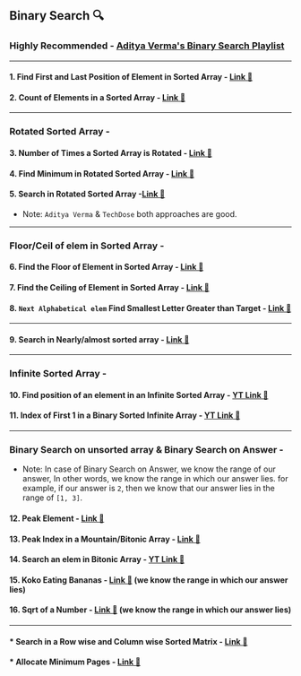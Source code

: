 ## Binary Search 🔍

### Highly Recommended - [Aditya Verma's Binary Search Playlist](https://www.youtube.com/playlist?list=PL_z_8CaSLPWeYfhtuKHj-9MpYb6XQJ_f2)

---

#### 1. Find First and Last Position of Element in Sorted Array - [Link 🔗](https://leetcode.com/problems/find-first-and-last-position-of-element-in-sorted-array/description/)

#### 2. Count of Elements in a Sorted Array - [Link 🔗](https://www.geeksforgeeks.org/problems/number-of-occurrence2259/1)

---

### Rotated Sorted Array -

#### 3. Number of Times a Sorted Array is Rotated - [ Link 🔗](https://www.geeksforgeeks.org/problems/rotation4723/1?itm_source=geeksforgeeks)

#### 4. Find Minimum in Rotated Sorted Array - [Link 🔗](https://leetcode.com/problems/find-minimum-in-rotated-sorted-array/description/)

#### 5. Search in Rotated Sorted Array -[Link 🔗](https://leetcode.com/problems/search-in-rotated-sorted-array/description/)

- Note: `Aditya Verma` & `TechDose` both approaches are good.

---

### Floor/Ceil of elem in Sorted Array -

#### 6. Find the Floor of Element in Sorted Array - [Link 🔗](https://www.geeksforgeeks.org/problems/floor-in-a-sorted-array-1587115620/0)

#### 7. Find the Ceiling of Element in Sorted Array - [Link 🔗](https://www.geeksforgeeks.org/ceiling-in-a-sorted-array/)

#### 8. `Next Alphabetical elem` Find Smallest Letter Greater than Target - [Link 🔗](https://leetcode.com/problems/find-smallest-letter-greater-than-target/description/)

---

#### 9. Search in Nearly/almost sorted array - [Link 🔗](https://www.geeksforgeeks.org/problems/search-in-an-almost-sorted-array/1?itm_source=geeksforgeeks&itm_medium=article&itm_campaign=practice_card)

---

### Infinite Sorted Array -

#### 10. Find position of an element in an Infinite Sorted Array - [YT Link 🔗](https://www.youtube.com/watch?v=FzvK5uuaki8&list=PL_z_8CaSLPWeYfhtuKHj-9MpYb6XQJ_f2&index=13&ab_channel=AdityaVerma)

#### 11. Index of First 1 in a Binary Sorted Infinite Array - [YT Link 🔗](https://www.youtube.com/watch?v=8x6dmO6XW8k&list=PL_z_8CaSLPWeYfhtuKHj-9MpYb6XQJ_f2&index=14&ab_channel=AdityaVerma)

---

### Binary Search on unsorted array & Binary Search on Answer -

- Note: In case of Binary Search on Answer, we know the range of our answer, In other words, we know the range in which our answer lies.
  for example, if our answer is `2`, then we know that our answer lies in the range of `[1, 3]`.

#### 12. Peak Element - [Link 🔗](https://leetcode.com/problems/find-peak-element/description/)

#### 13. Peak Index in a Mountain/Bitonic Array - [Link 🔗](https://leetcode.com/problems/peak-index-in-a-mountain-array/description/)

#### 14. Search an elem in Bitonic Array - [YT Link 🔗](https://www.youtube.com/watch?v=IjaP8qt1IYI&list=PL_z_8CaSLPWeYfhtuKHj-9MpYb6XQJ_f2&index=19&ab_channel=AdityaVerma)

#### 15. Koko Eating Bananas - [Link 🔗](https://leetcode.com/problems/koko-eating-bananas/description/) (we know the range in which our answer lies)

#### 16. Sqrt of a Number - [Link 🔗](https://leetcode.com/problems/sqrtx/description/) (we know the range in which our answer lies)

---

#### \* Search in a Row wise and Column wise Sorted Matrix - [Link 🔗](https://leetcode.com/problems/search-a-2d-matrix/description/)

#### \* Allocate Minimum Pages - [Link 🔗](https://www.geeksforgeeks.org/problems/allocate-minimum-number-of-pages0937/1)
